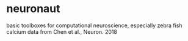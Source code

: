 # neuronaut
basic toolboxes for computational neuroscience, especially zebra fish calcium data from Chen et al., Neuron. 2018
